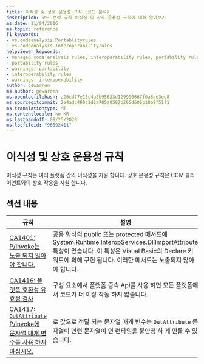 ```yaml
---
title: 이식성 및 상호 운용성 규칙 (코드 분석)
description: 코드 분석 규칙 이식성 및 상호 운용성 규칙에 대해 알아보기
ms.date: 11/04/2016
ms.topic: reference
f1_keywords:
- vs.codeanalysis.Portablityrules
- vs.codeanalysis.Interoperabilityrules
helpviewer_keywords:
- managed code analysis rules, interoperability rules, portability rules
- portability rules
- warnings, portability
- interoperability rules
- warnings, interoperability
author: gewarren
ms.author: gewarren
ms.openlocfilehash: a20cd77e13c4a8b95633d129990667f0a8de3ee8
ms.sourcegitcommit: 2e4adc490c1d2a705a0592b295d606b10b9f51f1
ms.translationtype: MT
ms.contentlocale: ko-KR
ms.lasthandoff: 09/25/2020
ms.locfileid: "96592411"
---
```

# <a name="portability-and-interoperability-rules"></a>이식성 및 상호 운용성 규칙

이식성 규칙은 여러 플랫폼 간의 이식성을 지원 합니다. 상호 운용성 규칙은 COM 클라이언트와의 상호 작용을 지원 합니다.

## <a name="in-this-section"></a>섹션 내용

| 규칙 | 설명 |
| - | - |
| [CA1401: P/Invoke는 노출 되지 않아야 합니다.](ca1401.md) | 공용 형식의 public 또는 protected 메서드에 System.Runtime.InteropServices.DllImportAttribute 특성이 있습니다 .이 특성은 Visual Basic의 Declare 키워드에 의해 구현 됩니다. 이러한 메서드는 노출되지 않아야 합니다. |
| [CA1416: 플랫폼 호환성 유효성 검사](ca1416.md) | 구성 요소에서 플랫폼 종속 Api를 사용 하면 모든 플랫폼에서 코드가 더 이상 작동 하지 않습니다. |
| [CA1417: `OutAttribute` P/invoke에 문자열 매개 변수를 사용 하지 마십시오.](ca1417.md) | 로 값으로 전달 되는 문자열 매개 변수는 `OutAttribute` 문자열이 인턴 문자열이 면 런타임을 불안정 하 게 만들 수 있습니다. |
